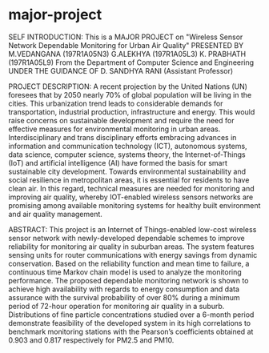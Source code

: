 # major-project
SELF INTRODUCTION: 
This is a MAJOR PROJECT on "Wireless Sensor Network Dependable Monitoring for Urban Air Quality"
PRESENTED BY
M.VEDANGANA (197R1A05N3)
G.ALEKHYA (197R1A05L3)
K. PRABHATH (197R1A05L9)
From the Department of Computer Science and Engineering
UNDER THE GUIDANCE OF
D. SANDHYA RANI
(Assistant Professor)

PROJECT DESCRIPTION:
A recent projection by the United Nations (UN) foresees that by 2050 nearly 70% of
global population will be living in the cities. This urbanization trend leads to
considerable demands for transportation, industrial production, infrastructure and
energy. This would raise concerns on sustainable development and require the
need for effective measures for environmental monitoring in urban areas.
Interdisciplinary and trans disciplinary efforts embracing advances in information
and communication technology (ICT), autonomous systems, data science,
computer science, systems theory, the Internet-of-Things (IoT) and artificial
intelligence (AI) have formed the basis for smart sustainable city development.
Towards environmental sustainability and social resilience in metropolitan areas,
it is essential for residents to have clean air. In this regard, technical measures are
needed for monitoring and improving air quality, whereby IOT-enabled wireless
sensors networks are promising among available monitoring systems for healthy
built environment and air quality management.

ABSTRACT:
This project is an Internet of Things-enabled low-cost wireless sensor network with
newly-developed dependable schemes to improve reliability for monitoring air quality
in suburban areas. The system features sensing units for router communications with
energy savings from dynamic conservation. Based on the reliability function and mean
time to failure, a continuous time Markov chain model is used to analyze the
monitoring performance. The proposed dependable monitoring network is shown to
achieve high availability with regards to energy consumption and data assurance with
the survival probability of over 80% during a minimum period of 72-hour operation for
monitoring air quality in a suburb. Distributions of fine particle concentrations studied
over a 6-month period demonstrate feasibility of the developed system in its high
correlations to benchmark monitoring stations with the Pearson’s coefficients obtained
at 0.903 and 0.817 respectively for PM2.5 and PM10.
